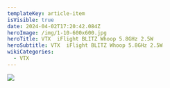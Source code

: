 ```yaml
---
templateKey: article-item
isVisible: true
date: 2024-04-02T17:20:42.084Z
heroImage: /img/1-10-600x600.jpg
heroTitle: VTX  iFlight BLITZ Whoop 5.8GHz 2.5W
heroSubtitle: VTX  iFlight BLITZ Whoop 5.8GHz 2.5W
wikiCategories:
  - VTX
---
```

![](/img/1-10-600x600.jpg)

![]()